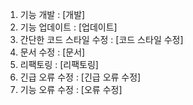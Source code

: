 1. 기능 개발  : [개발]
2. 기능 업데이트  :  [업데이트]
3. 간단한 코드 스타일 수정 : [코드 스타일 수정]
4. 문서 수정 : [문서]
5. 리팩토링 : [리팩토링]
6. 긴급 오류 수정  : [긴급 오류 수정]
7. 기능 오류 수정 : [오류 수정] 